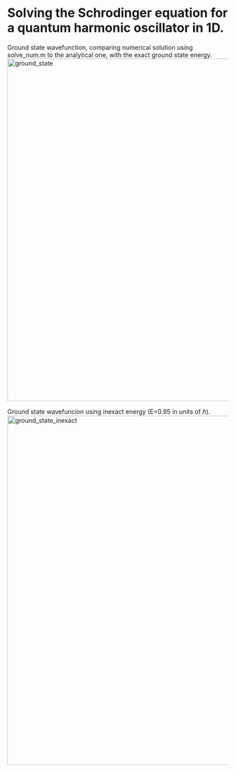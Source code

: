 # Solving the Schrodinger equation for a quantum harmonic oscillator in 1D.

Ground state wavefunction, comparing numerical solution using solve_num.m to the analytical one, with the exact ground state energy.
<img width="779" alt="ground_state" src="https://user-images.githubusercontent.com/46168093/54697780-74b35780-4b2e-11e9-9c7e-5ed4da5e2f9d.png">

Ground state wavefuncion using inexact energy (E=0.95 in units of ℏ). 
<img width="794" alt="ground_state_inexact" src="https://user-images.githubusercontent.com/46168093/54698010-dd9acf80-4b2e-11e9-8105-99037f79bcdd.png">
